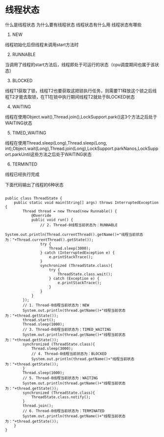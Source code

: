 # 线程状态
什么是线程状态
为什么要有线程状态
线程状态有什么用
线程状态有哪些
1. NEW

线程初始化后但线程未调用start方法时

2. RUNNABLE

当调用了线程的start方法后，线程即处于可运行的状态（cpu调度期间也属于该状态）

3. BLOCKED

线程T1获取了锁，线程T2也要获取这把锁执行任务，则需要T1释放这个锁之后线程T2才能去取锁，在T1在锁中执行期间线程T2就处于BLOCKED状态

4. WAITING

线程在使用Object.wait(),Thread.join(),LockSupport.park()这3个方法之后处于WAITING状态

5. TIMED_WAITING

线程在使用Thread.sleep(Long),Thread.sleep(Long, int),Object.wait(Long),Thread.join(Long),LockSupport.parkNanos,LockSupport.parkUntil这些方法之后处于WAITING状态

6. TERMINTED

线程已经执行完成

下面代码输出了线程的6种状态

```

public class ThreadState {
    public static void main(String[] args) throws InterruptedException {
        Thread thread = new Thread(new Runnable() {
            @Override
            public void run() {
                // 2. Thread-0线程当前状态为：RUNNABLE
                System.out.println(Thread.currentThread().getName()+"线程当前状态为："+Thread.currentThread().getState());
                try {
                    Thread.sleep(3000);
                } catch (InterruptedException e) {
                    e.printStackTrace();
                }
                synchronized (ThreadState.class){
                    try {
                        ThreadState.class.wait();
                    } catch (Exception e) {
                        e.printStackTrace();
                    }
                }
            }
        });
        // 1. Thread-0线程当前状态为：NEW
        System.out.println(thread.getName()+"线程当前状态为："+thread.getState());
        thread.start();
        Thread.sleep(1000);
        // 3. Thread-0线程当前状态为：TIMED_WAITING
        System.out.println(thread.getName()+"线程当前状态为："+thread.getState());
        synchronized (ThreadState.class){
            Thread.sleep(3000);
            // 4. Thread-0线程当前状态为：BLOCKED
            System.out.println(thread.getName()+"线程当前状态为："+thread.getState());
        }
        Thread.sleep(1000);
        // 5. Thread-0线程当前状态为：WAITING
        System.out.println(thread.getName()+"线程当前状态为："+thread.getState());
        synchronized (ThreadState.class){
            ThreadState.class.notify();
        }
        thread.join();
        // 6. Thread-0线程当前状态为：TERMINATED
        System.out.println(thread.getName()+"线程当前状态为："+thread.getState());
    }
}

```